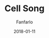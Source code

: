 ---
title: "Cell Song"
subtitle: "Fanfarlo"
customForwardUrl: "https://www.youtube.com/watch?v=CkWGoqiqdAc"
displayImg: "https://img.youtube.com/vi/CkWGoqiqdAc/0.jpg"
date: "2018-01-11"
newTab: true 
---